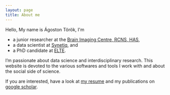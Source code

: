 ```yaml
---
layout: page
title: About me
---
```



Hello, My name is Ágoston Török, I'm

- a junior researcher at the  [Brain Imaging Centre, RCNS, HAS](http://www.ttk.mta.hu/telefonkonyv/torok-agoston/), 
- a data scientist at [Synetiq](https://synetiq.net/team/), and 
- a PhD candidate at [ELTE](http://www.doktori.hu/index.php?menuid=192&sz_ID=18023&popup=1).

I’m passionate about data science and interdisciplinary research. This website is devoted to the various softwares and tools I work with and about the social side of science. 

If you are interested, have a look at [my resume](/about/agostontorok_cv_eng.pdf) and my publications on [google scholar](https://scholar.google.hu/citations?user=bhZeGh4AAAAJ&hl=hu).

